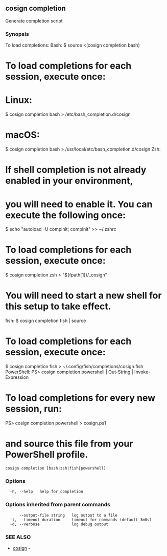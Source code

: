 ## cosign completion

Generate completion script

### Synopsis

To load completions:
Bash:
  $ source <(cosign completion bash)
  # To load completions for each session, execute once:
  # Linux:
  $ cosign completion bash > /etc/bash_completion.d/cosign
  # macOS:
  $ cosign completion bash > /usr/local/etc/bash_completion.d/cosign
Zsh:
  # If shell completion is not already enabled in your environment,
  # you will need to enable it.  You can execute the following once:
  $ echo "autoload -U compinit; compinit" >> ~/.zshrc
  # To load completions for each session, execute once:
  $ cosign completion zsh > "${fpath[1]}/_cosign"
  # You will need to start a new shell for this setup to take effect.
fish:
  $ cosign completion fish | source
  # To load completions for each session, execute once:
  $ cosign completion fish > ~/.config/fish/completions/cosign.fish
PowerShell:
  PS> cosign completion powershell | Out-String | Invoke-Expression
  # To load completions for every new session, run:
  PS> cosign completion powershell > cosign.ps1
  # and source this file from your PowerShell profile.


```
cosign completion [bash|zsh|fish|powershell]
```

### Options

```
  -h, --help   help for completion
```

### Options inherited from parent commands

```
      --output-file string   log output to a file
  -t, --timeout duration     timeout for commands (default 3m0s)
  -d, --verbose              log debug output
```

### SEE ALSO

* [cosign](cosign.md)	 - 

